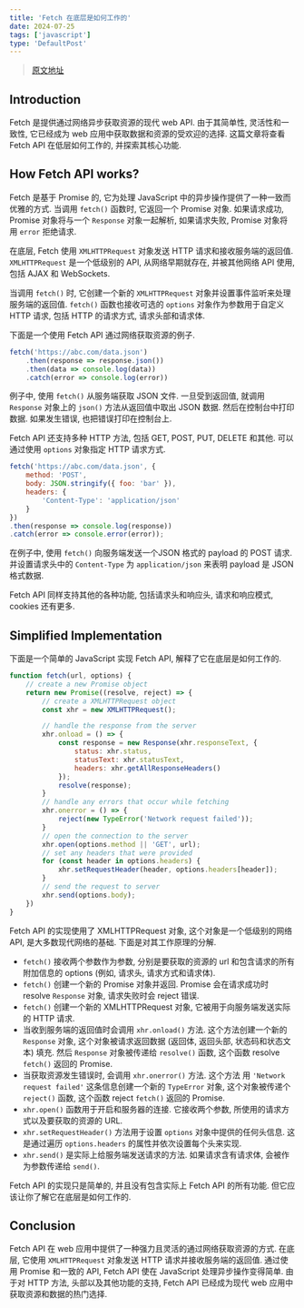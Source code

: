 ```yaml
---
title: 'Fetch 在底层是如何工作的'
date: 2024-07-25
tags: ['javascript']
type: 'DefaultPost'
---
```


> [原文地址](https://javascript.plainenglish.io/how-javascripts-fetch-api-works-under-the-hood-2e4f990b9ce1)

## Introduction

Fetch 是提供通过网络异步获取资源的现代 web API. 由于其简单性, 灵活性和一致性, 它已经成为 web 应用中获取数据和资源的受欢迎的选择. 这篇文章将查看 Fetch API 在低层如何工作的, 并探索其核心功能.

## How Fetch API works?

Fetch 是基于 Promise 的, 它为处理 JavaScript 中的异步操作提供了一种一致而优雅的方式. 当调用 `fetch()` 函数时, 它返回一个 Promise 对象. 如果请求成功, Promise 对象将与一个 `Response` 对象一起解析, 如果请求失败, Promise 对象将用 `error` 拒绝请求.

在底层, Fetch 使用 `XMLHTTPRequest` 对象发送 HTTP 请求和接收服务端的返回值. `XMLHTTPRequest` 是一个低级别的 API, 从网络早期就存在, 并被其他网络 API 使用, 包括 AJAX 和 WebSockets.

当调用 `fetch()` 时, 它创建一个新的 `XMLHTTPRequest` 对象并设置事件监听来处理服务端的返回值. `fetch()` 函数也接收可选的 `options` 对象作为参数用于自定义 HTTP 请求, 包括 HTTP 的请求方式, 请求头部和请求体.

下面是一个使用 Fetch API 通过网络获取资源的例子.

```js
fetch('https://abc.com/data.json')
    .then(response => response.json())
    .then(data => console.log(data))
    .catch(error => console.log(error))
```

例子中, 使用 `fetch()` 从服务端获取 JSON 文件. 一旦受到返回值, 就调用 `Response` 对象上的 `json()` 方法从返回值中取出 JSON 数据. 然后在控制台中打印数据. 如果发生错误, 也把错误打印在控制台上.

Fetch API 还支持多种 HTTP 方法, 包括 GET, POST, PUT, DELETE 和其他. 可以通过使用 `options` 对象指定 HTTP 请求方式.

```js
fetch('https://abc.com/data.json', {
    method: 'POST',
    body: JSON.stringify({ foo: 'bar' }),
    headers: {
        'Content-Type': 'application/json'
    }
})
.then(response => console.log(response))
.catch(error => console.error(error));
```

在例子中, 使用 `fetch()` 向服务端发送一个JSON 格式的 payload 的 POST 请求. 并设置请求头中的 `Content-Type` 为 `application/json` 来表明 payload 是 JSON 格式数据.

Fetch API 同样支持其他的各种功能, 包括请求头和响应头, 请求和响应模式, cookies 还有更多.

## Simplified Implementation

下面是一个简单的 JavaScript 实现 Fetch API, 解释了它在底层是如何工作的.

```js
function fetch(url, options) {
    // create a new Promise object
    return new Promise((resolve, reject) => {
        // create a XMLHTTPRequest object
        const xhr = new XMLHTTPRequest();

        // handle the response from the server
        xhr.onload = () => {
            const response = new Response(xhr.responseText, {
                status: xhr.status,
                statusText: xhr.statusText,
                headers: xhr.getAllResponseHeaders()
            });
            resolve(response);
        }
        // handle any errors that occur while fetching
        xhr.onerror = () => {
            reject(new TypeError('Network request failed'));
        }
        // open the connection to the server
        xhr.open(options.method || 'GET', url);
        // set any headers that were provided
        for (const header in options.headers) {
            xhr.setRequestHeader(header, options.headers[header]);
        }
        // send the request to server
        xhr.send(options.body);
    })
}
```

Fetch API 的实现使用了 XMLHTTPRequest 对象, 这个对象是一个低级别的网络 API, 是大多数现代网络的基础. 下面是对其工作原理的分解.

* `fetch()` 接收两个参数作为参数, 分别是要获取的资源的 url 和包含请求的所有附加信息的 options (例如, 请求头, 请求方式和请求体).
* `fetch()` 创建一个新的 Promise 对象并返回. Promise 会在请求成功时 resolve `Response` 对象, 请求失败时会 reject 错误.
* `fetch()` 创建一个新的 XMLHTTPRequest 对象, 它被用于向服务端发送实际的 HTTP 请求.
* 当收到服务端的返回值时会调用 `xhr.onload()` 方法. 这个方法创建一个新的 `Response` 对象, 这个对象被请求返回数据 (返回体, 返回头部, 状态码和状态文本) 填充. 然后 `Response` 对象被传递给 `resolve()` 函数, 这个函数 resolve `fetch()` 返回的 Promise.
* 当获取资源发生错误时, 会调用 `xhr.onerror()` 方法. 这个方法 用 `'Network request failed'` 这条信息创建一个新的 `TypeError` 对象, 这个对象被传递个 `reject()` 函数, 这个函数 reject `fetch()` 返回的 Promise.
* `xhr.open()` 函数用于开启和服务器的连接. 它接收两个参数, 所使用的请求方式以及要获取的资源的 URL.
* `xhr.setRequestHeader()` 方法用于设置 `options` 对象中提供的任何头信息. 这是通过遍历 `options.headers` 的属性并依次设置每个头来实现.
* `xhr.send()` 是实际上给服务端发送请求的方法. 如果请求含有请求体, 会被作为参数传递给 `send()`.

Fetch API 的实现只是简单的, 并且没有包含实际上 Fetch API 的所有功能. 但它应该让你了解它在底层是如何工作的.

## Conclusion

Fetch API 在 web 应用中提供了一种强力且灵活的通过网络获取资源的方式. 在底层, 它使用 `XMLHTTPRequest` 对象发送 HTTP 请求并接收服务端的返回值. 通过使用 Promise 和一致的 API, Fetch API 使在 JavaScript 处理异步操作变得简单. 由于对 HTTP 方法, 头部以及其他功能的支持, Fetch API 已经成为现代 web 应用中获取资源和数据的热门选择.
